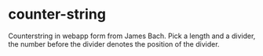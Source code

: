 # counter-string
Counterstring in webapp form from James Bach.
Pick a length and a divider, the number before the divider denotes the position of the divider.
